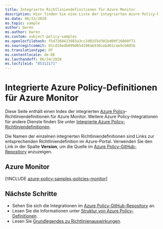 ```yaml
---
title: Integrierte Richtliniendefinitionen für Azure Monitor
description: Hier finden Sie eine Liste der integrierten Azure Policy-Richtliniendefinitionen für Azure Monitor. Diese integrierten Richtliniendefinitionen bieten allgemeine Ansätze für die Verwaltung von Azure-Ressourcen.
ms.date: 06/23/2020
ms.topic: sample
author: bwren
ms.author: bwren
ms.custom: subject-policy-samples
ms.openlocfilehash: f5d7268413983a3cc2d0155d301bd09f16060f71
ms.sourcegitcommit: 01cd19edb099d654198a6930cebd61cae9cb685b
ms.translationtype: HT
ms.contentlocale: de-DE
ms.lasthandoff: 06/24/2020
ms.locfileid: "85313171"
---
```

# <a name="azure-policy-built-in-definitions-for-azure-monitor"></a>Integrierte Azure Policy-Definitionen für Azure Monitor

Diese Seite enthält einen Index der integrierten [Azure Policy](../../governance/policy/overview.md)-Richtliniendefinitionen für Azure Monitor. Weitere Azure Policy-Integrationen für andere Dienste finden Sie unter [Integrierte Azure Policy-Richtliniendefinitionen](../../governance/policy/samples/built-in-policies.md).

Die Namen der einzelnen integrierten Richtliniendefinitionen sind Links zur entsprechenden Richtliniendefinition im Azure-Portal. Verwenden Sie den Link in der Spalte **Version**, um die Quelle im [Azure Policy-GitHub-Repository](https://github.com/Azure/azure-policy) anzuzeigen.

## <a name="azure-monitor"></a>Azure Monitor

[!INCLUDE [azure-policy-samples-policies-monitor](../../../includes/policy/samples/bycat/policies-monitoring.md)]

## <a name="next-steps"></a>Nächste Schritte

- Sehen Sie sich die Integrationen im [Azure Policy-GitHub-Repository](https://github.com/Azure/azure-policy) an.
- Lesen Sie die Informationen unter [Struktur von Azure Policy-Definitionen](../../governance/policy/concepts/definition-structure.md).
- Lesen Sie [Grundlegendes zu Richtlinienauswirkungen](../../governance/policy/concepts/effects.md).
